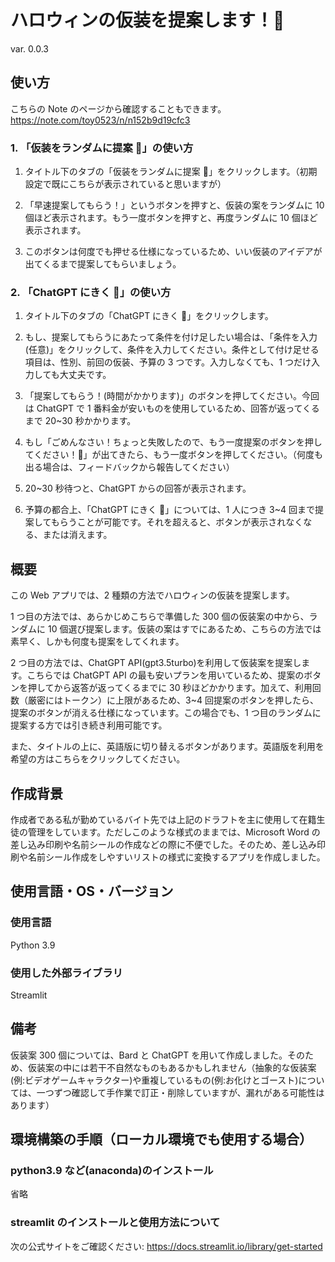# ハロウィンの仮装を提案します！🎃

var. 0.0.3

## 使い方

こちらの Note のページから確認することもできます。
https://note.com/toy0523/n/n152b9d19cfc3

### 1. 「仮装をランダムに提案 👻」の使い方

1. タイトル下のタブの「仮装をランダムに提案 👻」をクリックします。（初期設定で既にこちらが表示されていると思いますが）

2. 「早速提案してもらう！」というボタンを押すと、仮装の案をランダムに 10 個ほど表示されます。もう一度ボタンを押すと、再度ランダムに 10 個ほど表示されます。

3. このボタンは何度でも押せる仕様になっているため、いい仮装のアイデアが出てくるまで提案してもらいましょう。

### 2. 「ChatGPT にきく 🤖」の使い方

1. タイトル下のタブの「ChatGPT にきく 🤖」をクリックします。

2. もし、提案してもらうにあたって条件を付け足したい場合は、「条件を入力(任意)」をクリックして、条件を入力してください。条件として付け足せる項目は、性別、前回の仮装、予算の 3 つです。入力しなくても、1 つだけ入力しても大丈夫です。

3. 「提案してもらう！(時間がかかります)」のボタンを押してください。今回は ChatGPT で 1 番料金が安いものを使用しているため、回答が返ってくるまで 20~30 秒かかります。

4. もし「ごめんなさい！ちょっと失敗したので、もう一度提案のボタンを押してください！🔧」が出てきたら、もう一度ボタンを押してください。（何度も出る場合は、フィードバックから報告してください）

5. 20~30 秒待つと、ChatGPT からの回答が表示されます。

6. 予算の都合上、「ChatGPT にきく 🤖」については、1 人につき 3~4 回まで提案してもらうことが可能です。それを超えると、ボタンが表示されなくなる、または消えます。

## 概要

この Web アプリでは、2 種類の方法でハロウィンの仮装を提案します。

1 つ目の方法では、あらかじめこちらで準備した 300 個の仮装案の中から、ランダムに 10 個選び提案します。仮装の案はすでにあるため、こちらの方法では素早く、しかも何度も提案をしてくれます。

2 つ目の方法では、ChatGPT API(gpt3.5turbo)を利用して仮装案を提案します。こちらでは ChatGPT API の最も安いプランを用いているため、提案のボタンを押してから返答が返ってくるまでに 30 秒ほどかかります。加えて、利用回数（厳密にはトークン）に上限があるため、3~4 回提案のボタンを押したら、提案のボタンが消える仕様になっています。この場合でも、1 つ目のランダムに提案する方では引き続き利用可能です。

また、タイトルの上に、英語版に切り替えるボタンがあります。英語版を利用を希望の方はこちらをクリックしてください。

## 作成背景

作成者である私が勤めているバイト先では上記のドラフトを主に使用して在籍生徒の管理をしています。ただしこのような様式のままでは、Microsoft Word の差し込み印刷や名前シールの作成などの際に不便でした。そのため、差し込み印刷や名前シール作成をしやすいリストの様式に変換するアプリを作成しました。

## 使用言語・OS・バージョン

### 使用言語

Python 3.9

### 使用した外部ライブラリ

Streamlit

## 備考

仮装案 300 個については、Bard と ChatGPT を用いて作成しました。そのため、仮装案の中には若干不自然なものもあるかもしれません（抽象的な仮装案(例:ビデオゲームキャラクター)や重複しているもの(例:お化けとゴースト)については、一つずつ確認して手作業で訂正・削除していますが、漏れがある可能性はあります）

## 環境構築の手順（ローカル環境でも使用する場合）

### python3.9 など(anaconda)のインストール

省略

### streamlit のインストールと使用方法について

次の公式サイトをご確認ください:
https://docs.streamlit.io/library/get-started
